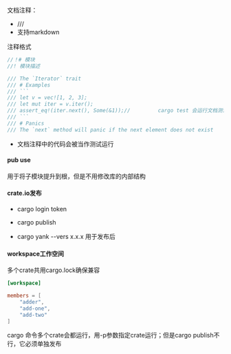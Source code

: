 文档注释：

- ///
- 支持markdown

注释格式

```rust
//！# 模块
//! 模块描述

/// The `Iterator` trait
/// # Examples
/// ```
/// let v = vec![1, 2, 3];
/// let mut iter = v.iter();
/// assert_eq!(iter.next(), Some(&1));//         cargo test 会运行文档测试
/// ```
/// # Panics
/// The `next` method will panic if the next element does not exist
```

- 文档注释中的代码会被当作测试运行

#### pub use

用于将子模块提升到根，但是不用修改库的内部结构

#### crate.io发布

- cargo login token

- cargo publish
- cargo yank --vers x.x.x 用于发布后

#### workspace工作空间

多个crate共用cargo.lock确保兼容

```toml
[workspace]

members = [
	"adder",
	"add-one",
	"add-two"
]
```

cargo 命令多个crate会都运行，用-p参数指定crate运行；但是cargo publish不行，它必须单独发布
